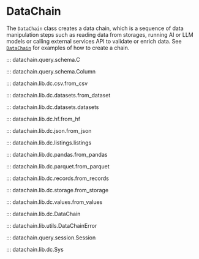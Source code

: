 # DataChain

The `DataChain` class creates a data chain, which is a sequence of data manipulation
steps such as reading data from storages, running AI or LLM models or calling external
services API to validate or enrich data. See [`DataChain`](#datachain.lib.dc.DataChain)
for examples of how to create a chain.

::: datachain.query.schema.C

::: datachain.query.schema.Column

::: datachain.lib.dc.csv.from_csv

::: datachain.lib.dc.datasets.from_dataset

::: datachain.lib.dc.datasets.datasets

::: datachain.lib.dc.hf.from_hf

::: datachain.lib.dc.json.from_json

::: datachain.lib.dc.listings.listings

::: datachain.lib.dc.pandas.from_pandas

::: datachain.lib.dc.parquet.from_parquet

::: datachain.lib.dc.records.from_records

::: datachain.lib.dc.storage.from_storage

::: datachain.lib.dc.values.from_values

::: datachain.lib.dc.DataChain

::: datachain.lib.utils.DataChainError

::: datachain.query.session.Session

::: datachain.lib.dc.Sys
